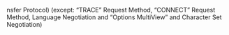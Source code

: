 nsfer Protocol) (except: “TRACE” Request Method, “CONNECT” Request Method, Language Negotiation and “Options MultiView” and Character Set Negotiation)
